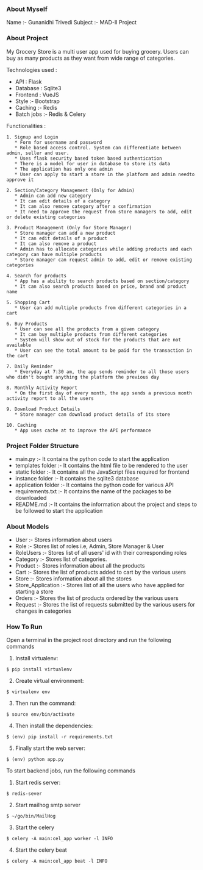 ### About Myself

Name :- Gunanidhi Trivedi
Subject :- MAD-II Project

### About Project 

My Grocery Store is a multi user app used for buying grocery. Users can buy as many products as they want from wide range of categories. 

Technologies used :
  - API : Flask 
  - Database : Sqlite3
  - Frontend : VueJS
  - Style :- Bootstrap
  - Caching :- Redis
  - Batch jobs :- Redis & Celery


Functionalities : 

    1. Signup and Login 
       * Form for username and password
       * Role based access control. System can differentiate between admin, seller and user.
       * Uses flask security based token based authentication
       * There is a model for user in database to store its data
       * The application has only one admin
       * User can apply to start a store in the platform and admin needto approve it
       
    2. Section/Category Management (Only for Admin)
       * Admin can add new category
       * It can edit details of a category 
       * It can also remove category after a confirmation
       * It need to approve the request from store managers to add, edit or delete existing categories
       
    3. Product Management (Only for Store Manager)
       * Store manager can add a new product
       * It can edit details of a product
       * It can also remove a product
       * Admin has to allocate categories while adding products and each category can have multiple products
       * Store manager can request admin to add, edit or remove existing categories
       
    4. Search for products
       * App has a ability to search products based on section/category
       * It can also search products based on price, brand and product name
       
    5. Shopping Cart
       * User can add multiple products from different categories in a cart
       
    6. Buy Products
       * User can see all the products from a given category
       * It can buy multiple products from different categories
       * System will show out of stock for the products that are not available
       * User can see the total amount to be paid for the transaction in the cart
       
    7. Daily Reminder
       * Everyday at 7:30 am, the app sends reminder to all those users who didn't bought anything the platform the previous day
       
    8. Monthly Activity Report
       * On the first day of every month, the app sends a previous month activity report to all the users
       
    9. Download Product Details
       * Store manager can download product details of its store
       
    10. Caching
       * App uses cache at to improve the API performance

### Project Folder Structure

- main.py :- It contains the python code to start the application
- templates folder :- It contains the html file to be rendered to the user
- static folder :- It contains all the JavaScript files required for frontend
- instance folder :- It contains the sqlite3 database
- application folder :- It contains the python code for various API
- requirements.txt :- It contains the name of the packages to be downloaded
- README.md :- It contains the information about the project and steps to be followed to start the application

### About Models

- User :- Stores information about users
- Role :- Stores list of roles i.e, Admin, Store Manager & User
- RoleUsers :- Stores list of all users' id with their corresponding roles
- Category :- Stores list of categories. 
- Product :- Stores information about all the products
- Cart :- Stores the list of products added to cart by the various users
- Store :- Stores information about all the stores
- Store_Application :- Stores list of all the users who have applied for starting a store
- Orders :- Stores the list of products ordered by the various users
- Request :- Stores the list of requests submitted by the various users for changes in categories

### How To Run 

Open a terminal in the project root directory and run the following commands

1. Install virtualenv:
```
$ pip install virtualenv
```

2. Create virtual environment:
```
$ virtualenv env
```

3. Then run the command:
```
$ source env/bin/activate
```

4. Then install the dependencies:
```
$ (env) pip install -r requirements.txt
```

5. Finally start the web server:
```
$ (env) python app.py
```

To start backend jobs, run the following commands

1. Start redis server:
```
$ redis-sever
```

2. Start mailhog smtp server
```
$ ~/go/bin/MailHog
```

3. Start the celery
```
$ celery -A main:cel_app worker -l INFO
```

4. Start the celery beat
```
$ celery -A main:cel_app beat -l INFO
```
